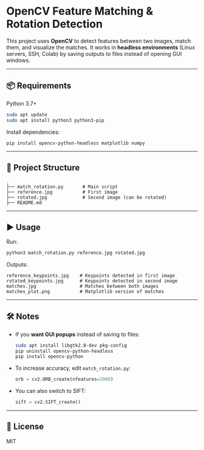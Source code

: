 # OpenCV Feature Matching & Rotation Detection

This project uses **OpenCV** to detect features between two images, match them, and visualize the matches.
It works in **headless environments** (Linux servers, SSH, Colab) by saving outputs to files instead of opening GUI windows.

---

## 📦 Requirements

Python 3.7+

```bash
sudo apt update
sudo apt install python3 python3-pip
```

Install dependencies:

```bash
pip install opencv-python-headless matplotlib numpy
```

---

## 📂 Project Structure

```
.
├── match_rotation.py       # Main script
├── reference.jpg           # First image
├── rotated.jpg             # Second image (can be rotated)
├── README.md
```

---

## ▶️ Usage

Run:

```bash
python3 match_rotation.py reference.jpg rotated.jpg
```

Outputs:

```
reference_keypoints.jpg    # Keypoints detected in first image
rotated_keypoints.jpg      # Keypoints detected in second image
matches.jpg                # Matches between both images
matches_plot.png           # Matplotlib version of matches
```

---

## 🛠 Notes

* If you **want GUI popups** instead of saving to files:

  ```bash
  sudo apt install libgtk2.0-dev pkg-config
  pip uninstall opencv-python-headless
  pip install opencv-python
  ```
* To increase accuracy, edit `match_rotation.py`:

  ```python
  orb = cv2.ORB_create(nfeatures=2000)
  ```
* You can also switch to SIFT:

  ```python
  sift = cv2.SIFT_create()
  ```

---

## 📜 License

MIT
